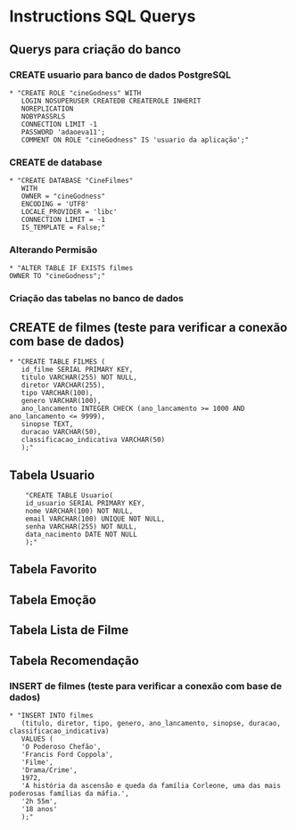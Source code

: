 # Instructions SQL Querys
## Querys para criação do banco 
### CREATE usuario para banco de dados PostgreSQL
    * "CREATE ROLE "cineGodness" WITH 
       LOGIN NOSUPERUSER CREATEDB CREATEROLE INHERIT
       NOREPLICATION
       NOBYPASSRLS
       CONNECTION LIMIT -1
       PASSWORD 'adaoeva11';
       COMMENT ON ROLE "cineGodness" IS 'usuario da aplicação';"

### CREATE de database
    * "CREATE DATABASE "CineFilmes"
       WITH
       OWNER = "cineGodness"
       ENCODING = 'UTF8'
       LOCALE_PROVIDER = 'libc'
       CONNECTION LIMIT = -1
       IS_TEMPLATE = False;"

### Alterando Permisão
    * "ALTER TABLE IF EXISTS filmes
    OWNER TO "cineGodness";"

### Criação das tabelas no banco de dados
## CREATE  de filmes (teste para verificar a conexão com base de dados)
    * "CREATE TABLE FILMES (
       id_filme SERIAL PRIMARY KEY,
       titulo VARCHAR(255) NOT NULL,
       diretor VARCHAR(255),
       tipo VARCHAR(100),
       genero VARCHAR(100),
       ano_lancamento INTEGER CHECK (ano_lancamento >= 1000 AND ano_lancamento <= 9999),
       sinopse TEXT,
       duracao VARCHAR(50),
       classificacao_indicativa VARCHAR(50)
       );"

## Tabela Usuario
        "CREATE TABLE Usuario(
        id_usuario SERIAL PRIMARY KEY,
        nome VARCHAR(100) NOT NULL,
        email VARCHAR(100) UNIQUE NOT NULL,
        senha VARCHAR(255) NOT NULL,
        data_nacimento DATE NOT NULL
        );"

## Tabela Favorito

## Tabela Emoção

## Tabela Lista de Filme

## Tabela Recomendação



### INSERT de filmes (teste para verificar a conexão com base de dados)
    * "INSERT INTO filmes 
       (titulo, diretor, tipo, genero, ano_lancamento, sinopse, duracao, classificacao_indicativa) 
       VALUES (
       'O Poderoso Chefão',
       'Francis Ford Coppola',
       'Filme',
       'Drama/Crime',
       1972,
       'A história da ascensão e queda da família Corleone, uma das mais poderosas famílias da máfia.',
       '2h 55m',
       '18 anos'
       );"

